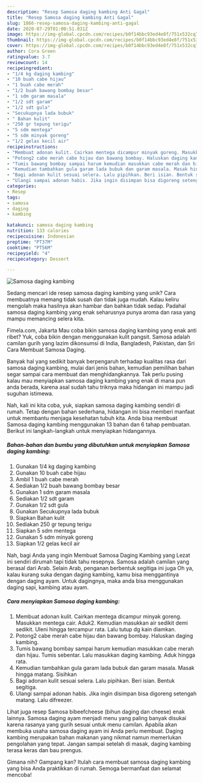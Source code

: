 ```yaml
---
description: "Resep Samosa daging kambing Anti Gagal"
title: "Resep Samosa daging kambing Anti Gagal"
slug: 1866-resep-samosa-daging-kambing-anti-gagal
date: 2020-07-29T01:00:51.031Z
image: https://img-global.cpcdn.com/recipes/b0f14bbc93ed4e8f/751x532cq70/samosa-daging-kambing-foto-resep-utama.jpg
thumbnail: https://img-global.cpcdn.com/recipes/b0f14bbc93ed4e8f/751x532cq70/samosa-daging-kambing-foto-resep-utama.jpg
cover: https://img-global.cpcdn.com/recipes/b0f14bbc93ed4e8f/751x532cq70/samosa-daging-kambing-foto-resep-utama.jpg
author: Cora Green
ratingvalue: 3.7
reviewcount: 14
recipeingredient:
- "1/4 kg daging kambing"
- "10 buah cabe hijau"
- "1 buah cabe merah"
- "1/2 buah bawang bombay besar"
- "1 sdm garam masala"
- "1/2 sdt garam"
- "1/2 sdt gula"
- "Secukupnya lada bubuk"
- " Bahan kulit"
- "250 gr tepung terigu"
- "5 sdm mentega"
- "5 sdm minyak goreng"
- "1/2 gelas kecil air"
recipeinstructions:
- "Membuat adonan kulit. Cairkan mentega dicampur minyak goreng. Masukkan mentega cair. Aduk2. Kemudian masukkan air sedikit demi sedikit. Uleni hingga tercampur rata. Lalu tutup dg kain diamkan."
- "Potong2 cabe merah cabe hijau dan bawang bombay. Haluskan daging kambing."
- "Tumis bawang bombay sampai harum kemudian masukkan cabe merah dan hijau. Tumis sebentar. Lalu masukkan daging kambing. Aduk hingga rata."
- "Kemudian tambahkan gula garam lada bubuk dan garam masala. Masak hingga matang. Sisihkan"
- "Bagi adonan kulit sesuai selera. Lalu pipihkan. Beri isian. Bentuk segitiga."
- "Ulangi sampai adonan habis. Jika ingin disimpan bisa digoreng setengah matang. Lalu difreezer."
categories:
- Resep
tags:
- samosa
- daging
- kambing

katakunci: samosa daging kambing 
nutrition: 133 calories
recipecuisine: Indonesian
preptime: "PT37M"
cooktime: "PT56M"
recipeyield: "4"
recipecategory: Dessert

---
```



![Samosa daging kambing](https://img-global.cpcdn.com/recipes/b0f14bbc93ed4e8f/751x532cq70/samosa-daging-kambing-foto-resep-utama.jpg)

Sedang mencari ide resep samosa daging kambing yang unik? Cara membuatnya memang tidak susah dan tidak juga mudah. Kalau keliru mengolah maka hasilnya akan hambar dan bahkan tidak sedap. Padahal samosa daging kambing yang enak seharusnya punya aroma dan rasa yang mampu memancing selera kita.

Fimela.com, Jakarta Mau coba bikin samosa daging kambing yang enak anti ribet? Yuk, coba bikin dengan menggunakan kulit pangsit. Samosa adalah camilan gurih yang lazim dikonsumsi di India, Bangladesh, Pakistan, dan Sri Cara Membuat Samosa Daging.

Banyak hal yang sedikit banyak berpengaruh terhadap kualitas rasa dari samosa daging kambing, mulai dari jenis bahan, kemudian pemilihan bahan segar sampai cara membuat dan menghidangkannya. Tak perlu pusing kalau mau menyiapkan samosa daging kambing yang enak di mana pun anda berada, karena asal sudah tahu triknya maka hidangan ini mampu jadi suguhan istimewa.


Nah, kali ini kita coba, yuk, siapkan samosa daging kambing sendiri di rumah. Tetap dengan bahan sederhana, hidangan ini bisa memberi manfaat untuk membantu menjaga kesehatan tubuh kita. Anda bisa membuat Samosa daging kambing menggunakan 13 bahan dan 6 tahap pembuatan. Berikut ini langkah-langkah untuk menyiapkan hidangannya.

<!--inarticleads1-->

##### Bahan-bahan dan bumbu yang dibutuhkan untuk menyiapkan Samosa daging kambing:

1. Gunakan 1/4 kg daging kambing
1. Gunakan 10 buah cabe hijau
1. Ambil 1 buah cabe merah
1. Sediakan 1/2 buah bawang bombay besar
1. Gunakan 1 sdm garam masala
1. Sediakan 1/2 sdt garam
1. Gunakan 1/2 sdt gula
1. Gunakan Secukupnya lada bubuk
1. Siapkan  Bahan kulit
1. Sediakan 250 gr tepung terigu
1. Siapkan 5 sdm mentega
1. Gunakan 5 sdm minyak goreng
1. Siapkan 1/2 gelas kecil air


Nah, bagi Anda yang ingin Membuat Samosa Daging Kambing yang Lezat ini sendiri dirumah tapi tidak tahu resepnya. Samosa adalah camilan yang berasal dari Arab. Selain Arab, penganan berbentuk segitiga ini juga Oh ya, kalau kurang suka dengan daging kambing, kamu bisa menggantinya dengan daging ayam. Untuk dagingnya, maka anda bisa menggunakan daging sapi, kambing atau ayam. 

<!--inarticleads2-->

##### Cara menyiapkan Samosa daging kambing:

1. Membuat adonan kulit. Cairkan mentega dicampur minyak goreng. Masukkan mentega cair. Aduk2. Kemudian masukkan air sedikit demi sedikit. Uleni hingga tercampur rata. Lalu tutup dg kain diamkan.
1. Potong2 cabe merah cabe hijau dan bawang bombay. Haluskan daging kambing.
1. Tumis bawang bombay sampai harum kemudian masukkan cabe merah dan hijau. Tumis sebentar. Lalu masukkan daging kambing. Aduk hingga rata.
1. Kemudian tambahkan gula garam lada bubuk dan garam masala. Masak hingga matang. Sisihkan
1. Bagi adonan kulit sesuai selera. Lalu pipihkan. Beri isian. Bentuk segitiga.
1. Ulangi sampai adonan habis. Jika ingin disimpan bisa digoreng setengah matang. Lalu difreezer.


Lihat juga resep Samosa bibeefcheese (bihun daging dan cheese) enak lainnya. Samosa daging ayam menjadi menu yang paling banyak disukai karena rasanya yang gurih sesuai untuk menu camilan. Apabila akan membuka usaha samosa daging ayam ini Anda perlu membuat. Daging kambing merupakan bahan makanan yang nikmat namun memerlukan pengolahan yang tepat. Jangan sampai setelah di masak, daging kambing terasa keras dan bau prengus. 

Gimana nih? Gampang kan? Itulah cara membuat samosa daging kambing yang bisa Anda praktikkan di rumah. Semoga bermanfaat dan selamat mencoba!
